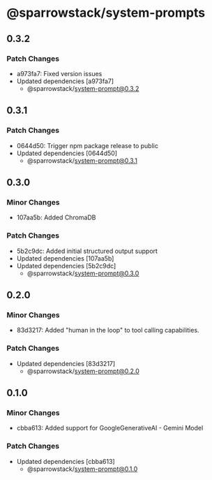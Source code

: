 # @sparrowstack/system-prompts

## 0.3.2

### Patch Changes

- a973fa7: Fixed version issues
- Updated dependencies [a973fa7]
    - @sparrowstack/system-prompt@0.3.2

## 0.3.1

### Patch Changes

- 0644d50: Trigger npm package release to public
- Updated dependencies [0644d50]
    - @sparrowstack/system-prompt@0.3.1

## 0.3.0

### Minor Changes

- 107aa5b: Added ChromaDB

### Patch Changes

- 5b2c9dc: Added initial structured output support
- Updated dependencies [107aa5b]
- Updated dependencies [5b2c9dc]
    - @sparrowstack/system-prompt@0.3.0

## 0.2.0

### Minor Changes

- 83d3217: Added "human in the loop" to tool calling capabilities.

### Patch Changes

- Updated dependencies [83d3217]
    - @sparrowstack/system-prompt@0.2.0

## 0.1.0

### Minor Changes

- cbba613: Added support for GoogleGenerativeAI - Gemini Model

### Patch Changes

- Updated dependencies [cbba613]
    - @sparrowstack/system-prompt@0.1.0
